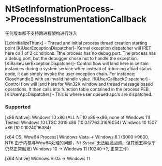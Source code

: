 # NtSetInformationProcess->ProcessInstrumentationCallback
任何版本都不支持跨进程架构进行注入

[LdrInitializeThunk] - Thread and initial process thread creation starting point
[KiUserExceptionDispatcher]- Kernel exception dispatcher will IRET here on 1 of 2 conditions.
Tthe process has no debug port.
The process has a debug port, but the debugger chose not to handle the exception.
[KiRaiseUserExceptionDispatcher]- Control flow will land here in certain instances during a system service when instead of returning a bad status code, it can simply invoke the user exception chain. For instance: CloseHandle() with an invalid handle value.
[KiUserCallbackDispatcher] - Control flow will land here for Win32K window and thread message based operations. It then calls into function table contained in the process PEB.
[KiUserApcDispatcher] - This is where user queued apc's are dispatched.

### Supported
[x86 Native]:
Windows 10 x86 (ALL NT10 x86->x86, none of Windows 11)
Tested:
Windows 10 LTSC 2019 x86 (10.0.17763.316/6054)
Windwos 10 1507 x86 (10.0.10240.16384)

[x64 OS, Wow64 Process]
Windows Vista -> Windows 8.1 (6000->9600, NT6 由于内核与Wow64处理的问题，Nt Syscall无法触发回调，但其他五种似乎仍然正常触发)
Windows 10 -> Windows 11 (10240->?, 正常工作)

[x64 Native]
Widnows Vista -> Windows 11